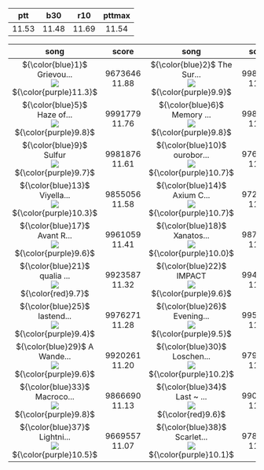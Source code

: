 |ptt|b30|r10|pttmax|
|:-:|:-:|:-:|:-:|
|11.53|11.48|11.69|11.54|

|song|score|song|score|song|score|song|score|
|:-:|:-:|:-:|:-:|:-:|:-:|:-:|:-:|
|${\color{blue}1}$ Grievou...<br>![](https://wiki.arcaea.cn/images/thumb/7/7b/Songs_grievouslady.jpg/100px-Songs_grievouslady.jpg)<br>${\color{purple}11.3}$|9673646<br>11.88|${\color{blue}2}$ The Sur...<br>![](https://wiki.arcaea.cn/images/thumb/1/1c/Songs_thesurvivor.jpg/100px-Songs_thesurvivor.jpg)<br>${\color{purple}9.9}$|9982905<br>11.81|${\color{blue}3}$ World F...<br>![](https://wiki.arcaea.cn/images/thumb/8/8d/Songs_worldfragments.jpg/100px-Songs_worldfragments.jpg)<br>${\color{purple}9.8}$|9994162<br>11.77|${\color{blue}4}$ Corrupt...<br>![](https://wiki.arcaea.cn/images/thumb/1/18/Songs_corruption.jpg/100px-Songs_corruption.jpg)<br>${\color{purple}9.8}$|9993548<br>11.77|
|${\color{blue}5}$ Haze of...<br>![](https://wiki.arcaea.cn/images/thumb/0/0b/Songs_akinokagerou.jpg/100px-Songs_akinokagerou.jpg)<br>${\color{purple}9.8}$|9991779<br>11.76|${\color{blue}6}$ Memory ...<br>![](https://wiki.arcaea.cn/images/thumb/2/21/Songs_memoryforest.jpg/100px-Songs_memoryforest.jpg)<br>${\color{purple}9.8}$|9980507<br>11.70|${\color{blue}7}$ Dreadno...<br>![](https://wiki.arcaea.cn/images/thumb/1/18/Songs_dreadnought.jpg/100px-Songs_dreadnought.jpg)<br>${\color{purple}9.7}$|9987404<br>11.64|${\color{blue}8}$ Cyaegha...<br>![](https://wiki.arcaea.cn/images/thumb/9/93/Songs_cyaegha.jpg/100px-Songs_cyaegha.jpg)<br>${\color{purple}10.7}$|9774541<br>11.62|
|${\color{blue}9}$ Sulfur <br>![](https://wiki.arcaea.cn/images/thumb/0/00/Songs_sulfur.jpg/100px-Songs_sulfur.jpg)<br>${\color{purple}9.7}$|9981876<br>11.61|${\color{blue}10}$ ourobor...<br>![](https://wiki.arcaea.cn/images/thumb/5/54/Songs_ouroboros.jpg/100px-Songs_ouroboros.jpg)<br>${\color{purple}10.7}$|9767368<br>11.59|${\color{blue}11}$ Singula...<br>![](https://wiki.arcaea.cn/images/thumb/2/29/Songs_singularity.jpg/100px-Songs_singularity.jpg)<br>${\color{purple}10.7}$|9765588<br>11.59|${\color{blue}12}$ Mirzam <br>![](https://wiki.arcaea.cn/images/thumb/a/a4/Songs_mirzam.jpg/100px-Songs_mirzam.jpg)<br>${\color{purple}10.0}$|9916692<br>11.58|
|${\color{blue}13}$ Viyella...<br>![](https://wiki.arcaea.cn/images/thumb/8/8e/Songs_viyellastears.jpg/100px-Songs_viyellastears.jpg)<br>${\color{purple}10.3}$|9855056<br>11.58|${\color{blue}14}$ Axium C...<br>![](https://wiki.arcaea.cn/images/thumb/f/f3/Songs_axiumcrisis.jpg/100px-Songs_axiumcrisis.jpg)<br>${\color{purple}10.7}$|9722059<br>11.44|${\color{blue}15}$ Vicious...<br>![](https://wiki.arcaea.cn/images/thumb/e/e9/Songs_viciousheroism.jpg/100px-Songs_viciousheroism.jpg)<br>${\color{purple}10.0}$|9887938<br>11.44|${\color{blue}16}$ Sheriru...<br>![](https://wiki.arcaea.cn/images/thumb/0/0f/Songs_sheriruth.jpg/100px-Songs_sheriruth.jpg)<br>${\color{purple}10.1}$|9861954<br>11.41|
|${\color{blue}17}$ Avant R...<br>![](https://wiki.arcaea.cn/images/thumb/1/19/Songs_avantraze.jpg/100px-Songs_avantraze.jpg)<br>${\color{purple}9.6}$|9961059<br>11.41|${\color{blue}18}$ Xanatos...<br>![](https://wiki.arcaea.cn/images/thumb/f/f2/Songs_xanatos.jpg/100px-Songs_xanatos.jpg)<br>${\color{purple}10.0}$|9875276<br>11.38|${\color{blue}19}$ Heavens...<br>![](https://wiki.arcaea.cn/images/thumb/7/7e/Songs_heavensdoor.jpg/100px-Songs_heavensdoor.jpg)<br>${\color{purple}9.9}$|9891986<br>11.36|${\color{blue}20}$ MAHOROB...<br>![](https://wiki.arcaea.cn/images/thumb/d/d1/Songs_mahoroba.jpg/100px-Songs_mahoroba.jpg)<br>${\color{purple}9.5}$|9970556<br>11.35|
|${\color{blue}21}$ qualia ...<br>![](https://wiki.arcaea.cn/images/thumb/4/4b/Songs_qualia_byd.jpg/100px-Songs_qualia_byd.jpg)<br>${\color{red}9.7}$|9923587<br>11.32|${\color{blue}22}$ IMPACT <br>![](https://wiki.arcaea.cn/images/thumb/6/6a/Songs_impact.jpg/100px-Songs_impact.jpg)<br>${\color{purple}9.6}$|9940225<br>11.30|${\color{blue}23}$ trappol...<br>![](https://wiki.arcaea.cn/images/thumb/a/a2/Songs_trappola.jpg/100px-Songs_trappola.jpg)<br>${\color{purple}10.0}$|9857191<br>11.29|${\color{blue}24}$ Oshama ...<br>![](https://wiki.arcaea.cn/images/thumb/f/f4/Songs_oshamascramble.jpg/100px-Songs_oshamascramble.jpg)<br>${\color{purple}10.0}$|9856456<br>11.28|
|${\color{blue}25}$ lastend...<br>![](https://wiki.arcaea.cn/images/thumb/2/25/Songs_lastendconductor.jpg/100px-Songs_lastendconductor.jpg)<br>${\color{purple}9.4}$|9976271<br>11.28|${\color{blue}26}$ Evening...<br>![](https://wiki.arcaea.cn/images/thumb/1/19/Songs_eveninginscarlet.jpg/100px-Songs_eveninginscarlet.jpg)<br>${\color{purple}9.5}$|9952023<br>11.26|${\color{blue}27}$ Vindica...<br>![](https://wiki.arcaea.cn/images/thumb/4/4d/Songs_vindication.jpg/100px-Songs_vindication.jpg)<br>${\color{purple}9.6}$|9931229<br>11.26|${\color{blue}28}$ Feels S...<br>![](https://wiki.arcaea.cn/images/thumb/5/52/Songs_feelssoright.jpg/100px-Songs_feelssoright.jpg)<br>${\color{purple}9.3}$|9985044<br>11.23|
|${\color{blue}29}$ A Wande...<br>![](https://wiki.arcaea.cn/images/thumb/b/b4/Songs_melodyoflove.jpg/100px-Songs_melodyoflove.jpg)<br>${\color{purple}9.6}$|9920261<br>11.20|${\color{blue}30}$ Loschen...<br>![](https://wiki.arcaea.cn/images/thumb/0/0b/Songs_loschen.jpg/100px-Songs_loschen.jpg)<br>${\color{purple}10.2}$|9798640<br>11.20|${\color{blue}31}$ Fractur...<br>![](https://wiki.arcaea.cn/images/thumb/1/1a/Songs_fractureray.jpg/100px-Songs_fractureray.jpg)<br>${\color{green}9.5}$|9937972<br>11.19|${\color{blue}32}$ Blocked...<br>![](https://wiki.arcaea.cn/images/thumb/6/60/Songs_blockedlibrary.jpg/100px-Songs_blockedlibrary.jpg)<br>${\color{purple}9.3}$|9971377<br>11.16|
|${\color{blue}33}$ Macroco...<br>![](https://wiki.arcaea.cn/images/thumb/3/3c/Songs_macromod.jpg/100px-Songs_macromod.jpg)<br>${\color{purple}9.8}$|9866690<br>11.13|${\color{blue}34}$ Last ~ ...<br>![](https://wiki.arcaea.cn/images/thumb/1/1e/Songs_last_byd.jpg/100px-Songs_last_byd.jpg)<br>${\color{red}9.6}$|9905063<br>11.13|${\color{blue}35}$ Live Fa...<br>![](https://wiki.arcaea.cn/images/thumb/b/b1/Songs_livefastdieyoung.jpg/100px-Songs_livefastdieyoung.jpg)<br>${\color{purple}10.6}$|9656698<br>11.12|${\color{blue}36}$ Final S...<br>![](https://wiki.arcaea.cn/images/thumb/5/59/Songs_finalstep.jpg/100px-Songs_finalstep.jpg)<br>${\color{purple}9.4}$|9944124<br>11.12|
|${\color{blue}37}$ Lightni...<br>![](https://wiki.arcaea.cn/images/thumb/3/31/Songs_lightningscrew.jpg/100px-Songs_lightningscrew.jpg)<br>${\color{purple}10.5}$|9669557<br>11.07|${\color{blue}38}$ Scarlet...<br>![](https://wiki.arcaea.cn/images/thumb/e/e0/Songs_scarletlance.jpg/100px-Songs_scarletlance.jpg)<br>${\color{purple}10.1}$|9784129<br>11.05|${\color{blue}39}$ Testify...<br>![](https://wiki.arcaea.cn/images/thumb/2/22/Songs_testify.jpg/100px-Songs_testify.jpg)<br>${\color{red}12.0}$|12345<br>0.00